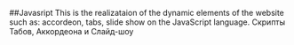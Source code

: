 ##Javasript
This is the realizataion of the dynamic elements of the website such as: accordeon, tabs, slide show on the JavaScript language.
Скрипты Табов, Аккордеона и Слайд-шоу
